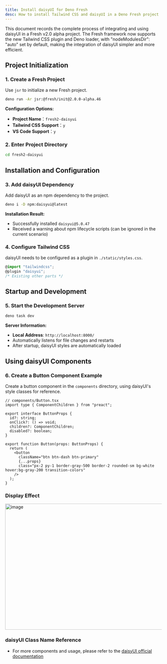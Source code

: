 ```yaml
---
title: Install daisyUI for Deno Fresh
desc: How to install Tailwind CSS and daisyUI in a Deno Fresh project
---
```


This document records the complete process of integrating and using daisyUI in a Fresh v2.0 alpha project.
The Fresh framework now supports the new Tailwind CSS plugin and Deno loader, with "nodeModulesDir": "auto" set by default, making the integration of daisyUI simpler and more efficient.

## Project Initialization

### 1. Create a Fresh Project

Use `jsr` to initialize a new Fresh project.

```bash
deno run -Ar jsr:@fresh/init@2.0.0-alpha.46
```

**Configuration Options:**

- **Project Name**：`fresh2-daisyui`
- **Tailwind CSS Support**：`y`
- **VS Code Support**：`y`

### 2. Enter Project Directory

```bash
cd fresh2-daisyui
```

## Installation and Configuration

### 3. Add daisyUI Dependency

Add daisyUI as an npm dependency to the project.

```bash
deno i -D npm:daisyui@latest
```

**Installation Result:**

- Successfully installed `daisyui@5.0.47`
- Received a warning about npm lifecycle scripts (can be ignored in the current scenario)

### 4. Configure Tailwind CSS

daisyUI needs to be configured as a plugin in `./static/styles.css`.

```typescript
@import "tailwindcss";
@plugin "daisyui";
/* Existing other parts */
```

## Startup and Development

### 5. Start the Development Server

```bash
deno task dev
```

**Server Information:**

- **Local Address**: `http://localhost:8000/`
- Automatically listens for file changes and restarts
- After startup, daisyUI styles are automatically loaded

## Using daisyUI Components

### 6. Create a Button Component Example

Create a button component in the `components` directory, using daisyUI's style classes for reference.

```tsx
// components/Button.tsx
import type { ComponentChildren } from "preact";

export interface ButtonProps {
  id?: string;
  onClick?: () => void;
  children?: ComponentChildren;
  disabled?: boolean;
}

export function Button(props: ButtonProps) {
  return (
    <button
      className="btn btn-dash btn-primary"
      {...props}
      class="px-2 py-1 border-gray-500 border-2 rounded-sm bg-white hover:bg-gray-200 transition-colors"
    />
  );
}
```

### Display Effect

<img width="1006" height="406" alt="image" src="https://github.com/user-attachments/assets/291e283c-04e4-46d3-abcb-51198ad5183a" />


### daisyUI Class Name Reference

- For more components and usage, please refer to the [daisyUI official documentation](https://daisyui.com/)
